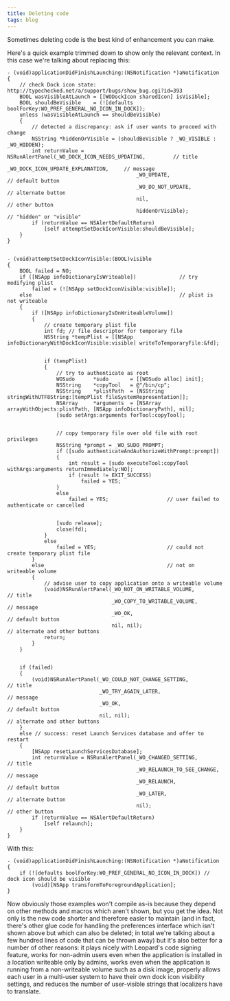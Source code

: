 ```yaml
---
title: Deleting code
tags: blog
---
```


Sometimes deleting code is the best kind of enhancement you can make.

Here's a quick example trimmed down to show only the relevant context. In this case we're talking about replacing this:

    - (void)applicationDidFinishLaunching:(NSNotification *)aNotification
    {
        // check Dock icon state: http://typechecked.net/a/support/bugs/show_bug.cgi?id=393
        BOOL wasVisibleAtLaunch = [[WODockIcon sharedIcon] isVisible];
        BOOL shouldBeVisible    = (![defaults boolForKey:WO_PREF_GENERAL_NO_ICON_IN_DOCK]);
        unless (wasVisibleAtLaunch == shouldBeVisible)
        {
            // detected a discrepancy: ask if user wants to proceed with change
            NSString *hiddenOrVisible = (shouldBeVisible ? _WO_VISIBLE : _WO_HIDDEN);
            int returnValue = NSRunAlertPanel(_WO_DOCK_ICON_NEEDS_UPDATING,         // title
                                              _WO_DOCK_ICON_UPDATE_EXPLANATION,     // message
                                              _WO_UPDATE,                           // default button
                                              _WO_DO_NOT_UPDATE,                    // alternate button
                                              nil,                                  // other button
                                              hiddenOrVisible);                     // "hidden" or "visible"
            if (returnValue == NSAlertDefaultReturn)
                [self attemptSetDockIconVisible:shouldBeVisible];
        }
    }


    - (void)attemptSetDockIconVisible:(BOOL)visible
    {
        BOOL failed = NO;
        if ([NSApp infoDictionaryIsWriteable])              // try modifying plist
            failed = (![NSApp setDockIconVisible:visible]);
        else                                                // plist is not writeable
        {
            if ([NSApp infoDictionaryIsOnWriteableVolume])
            {
                // create temporary plist file
                int fd; // file descriptor for temporary file
                NSString *tempPlist = [[NSApp infoDictionaryWithDockIconVisible:visible] writeToTemporaryFile:&fd];


                if (tempPlist)
                {
                    // try to authenticate as root
                    WOSudo      *sudo       = [[WOSudo alloc] init];
                    NSString    *copyTool   = @"/bin/cp";
                    NSString    *plistPath  = [NSString stringWithUTF8String:[tempPlist fileSystemRepresentation]];
                    NSArray     *arguments  = [NSArray arrayWithObjects:plistPath, [NSApp infoDictionaryPath], nil];
                    [sudo setArgs:arguments forTool:copyTool];


                    // copy temporary file over old file with root privileges
                    NSString *prompt = _WO_SUDO_PROMPT;
                    if ([sudo authenticateAndAuthorizeWithPrompt:prompt])
                    {
                        int result = [sudo executeTool:copyTool withArgs:arguments returnImmediately:NO];
                        if (result != EXIT_SUCCESS)
                            failed = YES;
                    }
                    else
                        failed = YES;                   // user failed to authenticate or cancelled


                    [sudo release];
                    close(fd);
                }
                else
                    failed = YES;                       // could not create temporary plist file
            }
            else                                        // not on writeable volume
            {
                // advise user to copy application onto a writeable volume
                (void)NSRunAlertPanel(_WO_NOT_ON_WRITABLE_VOLUME,           // title
                                      _WO_COPY_TO_WRITABLE_VOLUME,          // message
                                      _WO_OK,                               // default button
                                      nil, nil);                            // alternate and other buttons
                return;
            }
        }


        if (failed)
        {
            (void)NSRunAlertPanel(_WO_COULD_NOT_CHANGE_SETTING,             // title
                                  _WO_TRY_AGAIN_LATER,                      // message
                                  _WO_OK,                                   // default button
                                  nil, nil);                                // alternate and other buttons
        }
        else // success: reset Launch Services database and offer to restart
        {
            [NSApp resetLaunchServicesDatabase];
            int returnValue = NSRunAlertPanel(_WO_CHANGED_SETTING,          // title
                                              _WO_RELAUNCH_TO_SEE_CHANGE,   // message
                                              _WO_RELAUNCH,                 // default button
                                              _WO_LATER,                    // alternate button
                                              nil);                         // other button
            if (returnValue == NSAlertDefaultReturn)
                [self relaunch];
        }
    }

With this:

    - (void)applicationDidFinishLaunching:(NSNotification *)aNotification
    {
        if (![defaults boolForKey:WO_PREF_GENERAL_NO_ICON_IN_DOCK]) // dock icon should be visible
            (void)[NSApp transformToForegroundApplication];
    }

Now obviously those examples won't compile as-is because they depend on other methods and macros which aren't shown, but you get the idea. Not only is the new code shorter and therefore easier to maintain (and in fact, there's other glue code for handling the preferences interface which isn't shown above but which can also be deleted; in total we're talking about a few hundred lines of code that can be thrown away) but it's also better for a number of other reasons: it plays nicely with Leopard's code signing feature, works for non-admin users even when the application is installed in a location writeable only by admins, works even when the application is running from a non-writeable volume such as a disk image, properly allows each user in a multi-user system to have their own dock icon visibility settings, and reduces the number of user-visible strings that localizers have to translate.
